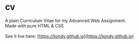 # cv

A plain Curriculum Vitae for my Advanced Web Assignment. <br>
Made with pure HTML & CSS <br>
<br>
See it live here: [https://liondy.github.io](https://liondy.github.io)
